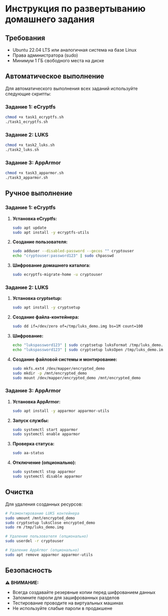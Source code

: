 # Инструкция по развертыванию домашнего задания

## Требования

- Ubuntu 22.04 LTS или аналогичная система на базе Linux
- Права администратора (sudo)
- Минимум 1 ГБ свободного места на диске

## Автоматическое выполнение

Для автоматического выполнения всех заданий используйте следующие скрипты:

### Задание 1: eCryptfs
```bash
chmod +x task1_ecryptfs.sh
./task1_ecryptfs.sh
```

### Задание 2: LUKS
```bash
chmod +x task2_luks.sh
./task2_luks.sh
```

### Задание 3: AppArmor
```bash
chmod +x task3_apparmor.sh
./task3_apparmor.sh
```

## Ручное выполнение

### Задание 1: eCryptfs

1. **Установка eCryptfs:**
   ```bash
   sudo apt update
   sudo apt install -y ecryptfs-utils
   ```

2. **Создание пользователя:**
   ```bash
   sudo adduser --disabled-password --gecos "" cryptouser
   echo "cryptouser:password123" | sudo chpasswd
   ```

3. **Шифрование домашнего каталога:**
   ```bash
   sudo ecryptfs-migrate-home -u cryptouser
   ```

### Задание 2: LUKS

1. **Установка cryptsetup:**
   ```bash
   sudo apt install -y cryptsetup
   ```

2. **Создание файла-контейнера:**
   ```bash
   sudo dd if=/dev/zero of=/tmp/luks_demo.img bs=1M count=100
   ```

3. **Шифрование:**
   ```bash
   echo "lukspassword123" | sudo cryptsetup luksFormat /tmp/luks_demo.img
   echo "lukspassword123" | sudo cryptsetup luksOpen /tmp/luks_demo.img encrypted_demo
   ```

4. **Создание файловой системы и монтирование:**
   ```bash
   sudo mkfs.ext4 /dev/mapper/encrypted_demo
   sudo mkdir -p /mnt/encrypted_demo
   sudo mount /dev/mapper/encrypted_demo /mnt/encrypted_demo
   ```

### Задание 3: AppArmor

1. **Установка AppArmor:**
   ```bash
   sudo apt install -y apparmor apparmor-utils
   ```

2. **Запуск службы:**
   ```bash
   sudo systemctl start apparmor
   sudo systemctl enable apparmor
   ```

3. **Проверка статуса:**
   ```bash
   sudo aa-status
   ```

4. **Отключение (опционально):**
   ```bash
   sudo systemctl stop apparmor
   sudo systemctl disable apparmor
   ```

## Очистка

Для удаления созданных ресурсов:

```bash
# Размонтирование LUKS контейнера
sudo umount /mnt/encrypted_demo
sudo cryptsetup luksClose encrypted_demo
sudo rm /tmp/luks_demo.img

# Удаление пользователя (опционально)
sudo userdel -r cryptouser

# Удаление AppArmor (опционально)
sudo apt remove apparmor apparmor-utils
```

## Безопасность

⚠️ **ВНИМАНИЕ:** 
- Всегда создавайте резервные копии перед шифрованием данных
- Запомните пароли для зашифрованных разделов
- Тестирование проводите на виртуальных машинах
- Не используйте слабые пароли в продакшене
